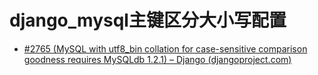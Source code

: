 # django_mysql主键区分大小写配置

- [#2765 (MySQL with utf8_bin collation for case-sensitive comparison goodness requires MySQLdb 1.2.1) – Django (djangoproject.com)](https://code.djangoproject.com/ticket/2765)